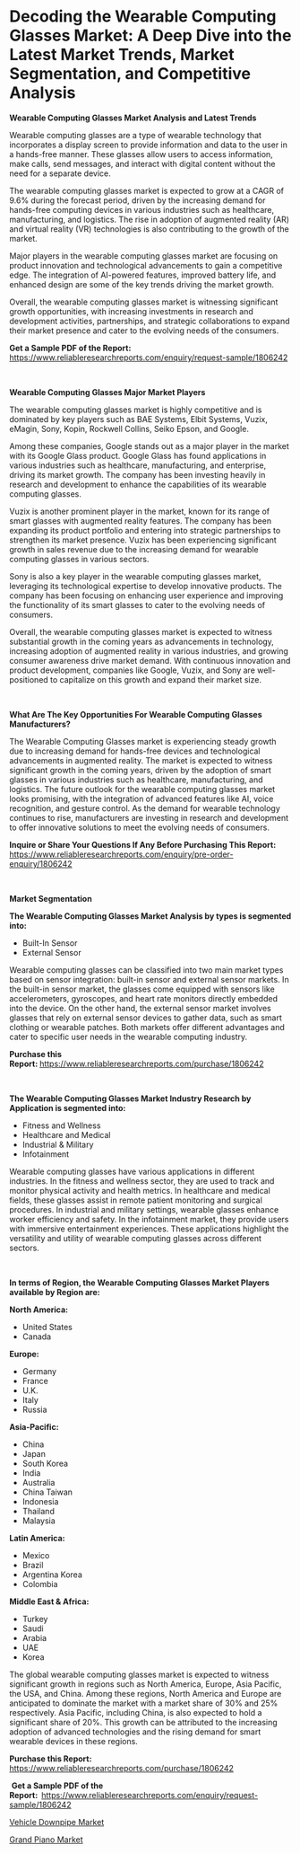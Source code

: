 <p><h1>Decoding the Wearable Computing Glasses Market: A Deep Dive into the Latest Market Trends, Market Segmentation, and Competitive Analysis</h1></p><p><strong>Wearable Computing Glasses Market Analysis and Latest Trends</strong></p>
<p><p>Wearable computing glasses are a type of wearable technology that incorporates a display screen to provide information and data to the user in a hands-free manner. These glasses allow users to access information, make calls, send messages, and interact with digital content without the need for a separate device.</p><p>The wearable computing glasses market is expected to grow at a CAGR of 9.6% during the forecast period, driven by the increasing demand for hands-free computing devices in various industries such as healthcare, manufacturing, and logistics. The rise in adoption of augmented reality (AR) and virtual reality (VR) technologies is also contributing to the growth of the market.</p><p>Major players in the wearable computing glasses market are focusing on product innovation and technological advancements to gain a competitive edge. The integration of AI-powered features, improved battery life, and enhanced design are some of the key trends driving the market growth.</p><p>Overall, the wearable computing glasses market is witnessing significant growth opportunities, with increasing investments in research and development activities, partnerships, and strategic collaborations to expand their market presence and cater to the evolving needs of the consumers.</p></p>
<p><strong>Get a Sample PDF of the Report:&nbsp;</strong> <a href="https://www.reliableresearchreports.com/enquiry/request-sample/1806242">https://www.reliableresearchreports.com/enquiry/request-sample/1806242</a></p>
<p>&nbsp;</p>
<p><strong>Wearable Computing Glasses Major Market Players</strong></p>
<p><p>The wearable computing glasses market is highly competitive and is dominated by key players such as BAE Systems, Elbit Systems, Vuzix, eMagin, Sony, Kopin, Rockwell Collins, Seiko Epson, and Google. </p><p>Among these companies, Google stands out as a major player in the market with its Google Glass product. Google Glass has found applications in various industries such as healthcare, manufacturing, and enterprise, driving its market growth. The company has been investing heavily in research and development to enhance the capabilities of its wearable computing glasses.</p><p>Vuzix is another prominent player in the market, known for its range of smart glasses with augmented reality features. The company has been expanding its product portfolio and entering into strategic partnerships to strengthen its market presence. Vuzix has been experiencing significant growth in sales revenue due to the increasing demand for wearable computing glasses in various sectors.</p><p>Sony is also a key player in the wearable computing glasses market, leveraging its technological expertise to develop innovative products. The company has been focusing on enhancing user experience and improving the functionality of its smart glasses to cater to the evolving needs of consumers.</p><p>Overall, the wearable computing glasses market is expected to witness substantial growth in the coming years as advancements in technology, increasing adoption of augmented reality in various industries, and growing consumer awareness drive market demand. With continuous innovation and product development, companies like Google, Vuzix, and Sony are well-positioned to capitalize on this growth and expand their market size.</p></p>
<p>&nbsp;</p>
<p><strong>What Are The Key Opportunities For Wearable Computing Glasses Manufacturers?</strong></p>
<p><p>The Wearable Computing Glasses market is experiencing steady growth due to increasing demand for hands-free devices and technological advancements in augmented reality. The market is expected to witness significant growth in the coming years, driven by the adoption of smart glasses in various industries such as healthcare, manufacturing, and logistics. The future outlook for the wearable computing glasses market looks promising, with the integration of advanced features like AI, voice recognition, and gesture control. As the demand for wearable technology continues to rise, manufacturers are investing in research and development to offer innovative solutions to meet the evolving needs of consumers.</p></p>
<p><strong>Inquire or Share Your Questions If Any Before Purchasing This Report:</strong> <a href="https://www.reliableresearchreports.com/enquiry/pre-order-enquiry/1806242">https://www.reliableresearchreports.com/enquiry/pre-order-enquiry/1806242</a></p>
<p>&nbsp;</p>
<p><strong>Market Segmentation</strong></p>
<p><strong>The Wearable Computing Glasses Market Analysis by types is segmented into:</strong></p>
<p><ul><li>Built-In Sensor</li><li>External Sensor</li></ul></p>
<p><p>Wearable computing glasses can be classified into two main market types based on sensor integration: built-in sensor and external sensor markets. In the built-in sensor market, the glasses come equipped with sensors like accelerometers, gyroscopes, and heart rate monitors directly embedded into the device. On the other hand, the external sensor market involves glasses that rely on external sensor devices to gather data, such as smart clothing or wearable patches. Both markets offer different advantages and cater to specific user needs in the wearable computing industry.</p></p>
<p><strong>Purchase this Report:&nbsp;</strong><a href="https://www.reliableresearchreports.com/purchase/1806242">https://www.reliableresearchreports.com/purchase/1806242</a></p>
<p>&nbsp;</p>
<p><strong>The Wearable Computing Glasses Market Industry Research by Application is segmented into:</strong></p>
<p><ul><li>Fitness and Wellness</li><li>Healthcare and Medical</li><li>Industrial & Military</li><li>Infotainment</li></ul></p>
<p><p>Wearable computing glasses have various applications in different industries. In the fitness and wellness sector, they are used to track and monitor physical activity and health metrics. In healthcare and medical fields, these glasses assist in remote patient monitoring and surgical procedures. In industrial and military settings, wearable glasses enhance worker efficiency and safety. In the infotainment market, they provide users with immersive entertainment experiences. These applications highlight the versatility and utility of wearable computing glasses across different sectors.</p></p>
<p>&nbsp;</p>
<p><strong>In terms of Region, the Wearable Computing Glasses Market Players available by Region are:</strong></p>
<p>
    <p> <strong> North America: </strong>
        <ul>
            <li>United States</li>
            <li>Canada</li>
        </ul>
        </p> 
    <p> <strong> Europe: </strong>
        <ul>
            <li>Germany</li>
            <li>France</li>
            <li>U.K.</li>
            <li>Italy</li>
            <li>Russia</li>
        </ul>
        </p> 
    <p> <strong> Asia-Pacific: </strong>
        <ul>
            <li>China</li>
            <li>Japan</li>
            <li>South Korea</li>
            <li>India</li>
            <li>Australia</li>
            <li>China Taiwan</li>
            <li>Indonesia</li>
            <li>Thailand</li>
            <li>Malaysia</li>
        </ul>
        </p> 
    <p> <strong> Latin America: </strong>
        <ul>
            <li>Mexico</li>
            <li>Brazil</li>
            <li>Argentina Korea</li>
            <li>Colombia</li>
        </ul>
        </p> 
    <p> <strong> Middle East & Africa: </strong>
        <ul>
            <li>Turkey</li>
            <li>Saudi</li>
            <li>Arabia</li>
            <li>UAE</li>
            <li>Korea</li>
        </ul>
    </p>
    </p>
<p><p>The global wearable computing glasses market is expected to witness significant growth in regions such as North America, Europe, Asia Pacific, the USA, and China. Among these regions, North America and Europe are anticipated to dominate the market with a market share of 30% and 25% respectively. Asia Pacific, including China, is also expected to hold a significant share of 20%. This growth can be attributed to the increasing adoption of advanced technologies and the rising demand for smart wearable devices in these regions.</p></p>
<p><strong>Purchase this Report: </strong><a href="https://www.reliableresearchreports.com/purchase/1806242">https://www.reliableresearchreports.com/purchase/1806242</a></p>
<p>&nbsp;<strong>Get a Sample PDF of the Report:&nbsp;&nbsp;</strong><a href="https://www.reliableresearchreports.com/enquiry/request-sample/1806242">https://www.reliableresearchreports.com/enquiry/request-sample/1806242</a></p>
<p><strong></strong></p>
<p><p><a href="https://faithful-glue-af3.notion.site/Vehicle-Downpipe-Market-Size-Share-Trends-Analysis-Report-By-Material-By-Type-By-End-user-By-R-9af4494695ce4ffaa362d6cfb78b4f15">Vehicle Downpipe Market</a></p><p><a href="https://github.com/FassouRP/Market-Research-Report-List-3/blob/main/grand-piano-market.md">Grand Piano Market</a></p></p>